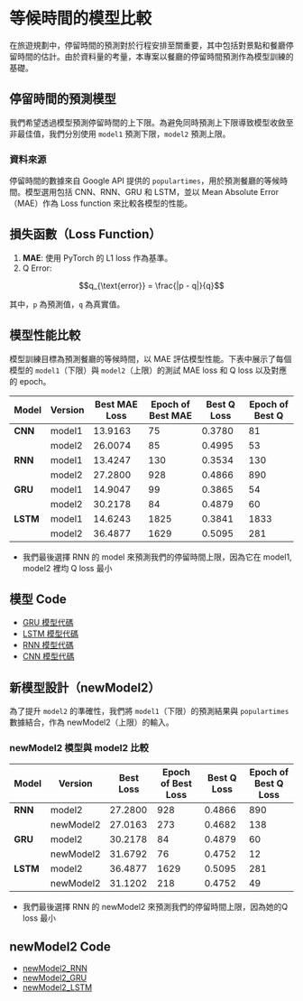 # 等候時間的模型比較

在旅遊規劃中，停留時間的預測對於行程安排至關重要，其中包括對景點和餐廳停留時間的估計。由於資料量的考量，本專案以餐廳的停留時間預測作為模型訓練的基礎。

## 停留時間的預測模型
我們希望透過模型預測停留時間的上下限。為避免同時預測上下限導致模型收斂至非最佳值，我們分別使用 `model1` 預測下限，`model2` 預測上限。

### 資料來源
停留時間的數據來自 Google API 提供的 `populartimes`，用於預測餐廳的等候時間。模型選用包括 CNN、RNN、GRU 和 LSTM，並以 Mean Absolute Error（MAE）作為 Loss function 來比較各模型的性能。

## 損失函數（Loss Function）
1. **MAE**: 使用 PyTorch 的 L1 loss 作為基準。
1. Q Error: 
```math
q_{\text{error}} = \frac{|p - q|}{q}
```
其中，`p` 為預測值，`q` 為真實值。

## 模型性能比較

模型訓練目標為預測餐廳的等候時間，以 MAE 評估模型性能。下表中展示了每個模型的 `model1`（下限）與 `model2`（上限）的測試 MAE loss 和 Q loss 以及對應的 epoch。

| Model    | Version | Best MAE Loss | Epoch of Best MAE | Best Q Loss | Epoch of Best Q |
| -------- | ------- | ------------- | ----------------- | ----------- | --------------- |
| **CNN**  | model1  | 13.9163       | 75                | 0.3780      | 81              |
|          | model2  | 26.0074       | 85                | 0.4995      | 53              |
| **RNN**  | model1  | 13.4247       | 130               | 0.3534      | 130             |
|          | model2  | 27.2800       | 928               | 0.4866      | 890             |
| **GRU**  | model1  | 14.9047       | 99                | 0.3865      | 54              |
|          | model2  | 30.2178       | 84                | 0.4879      | 60              |
| **LSTM** | model1  | 14.6243       | 1825              | 0.3841      | 1833            |
|          | model2  | 36.4877       | 1629              | 0.5095      | 281             |
* 我們最後選擇 RNN 的 model 來預測我們的停留時間上限，因為它在 model1, model2 裡均 Q loss 最小
## 模型 Code

- [GRU 模型代碼](https://colab.research.google.com/drive/1EdBMtwskH62YuKUllwOkzP5mXTN1yZBe?usp=sharing)
- [LSTM 模型代碼](https://colab.research.google.com/drive/1sALbzUHX_04mqT4WX4AHy13H21vctoh0?usp=sharing)
- [RNN 模型代碼](https://colab.research.google.com/drive/1ntiwLf7wpDGFm7hlah1YTZtEV0hzrvTA?usp=sharing)
- [CNN 模型代碼](https://colab.research.google.com/drive/1Y5g_BWPK-AIgD9gtE9SQFj0OTxJIxwpv?usp=sharing)

## 新模型設計（newModel2）

為了提升 `model2` 的準確性，我們將 `model1`（下限）的預測結果與 `populartimes` 數據結合，作為 newModel2（上限）的輸入。

### newModel2 模型與 model2 比較

| Model    | Version   | Best Loss | Epoch of Best Loss | Best Q Loss | Epoch of Best Q Loss |
| -------- | --------- | --------- | ------------------ | ----------- | -------------------- |
| **RNN**  | model2    | 27.2800   | 928                | 0.4866      | 890                  |
|          | newModel2 | 27.0163   | 273                | 0.4682      | 138                  |
| **GRU**  | model2    | 30.2178   | 84                 | 0.4879      | 60                   |
|          | newModel2 | 31.6792   | 76                 | 0.4752      | 12                   |
| **LSTM** | model2    | 36.4877   | 1629               | 0.5095      | 281                  |
|          | newModel2 | 31.1202   | 218                | 0.4752      | 49                   |
* 我們最後選擇 RNN 的 newModel2 來預測我們的停留時間上限，因為她的Q loss 最小
## newModel2 Code

- [newModel2_RNN](https://colab.research.google.com/drive/1A41-HbKuhHhpkzfwtj6Aquuf_CHa10bC?usp=sharing)
- [newModel2_GRU](https://colab.research.google.com/drive/1mMaPH6UVIoYmOsAe5Kx2lawdCpHZ_ADT?usp=sharing)
- [newModel2_LSTM](https://colab.research.google.com/drive/1oFqsdrmMJPP93IabW7WCTEwBIro_0LZj?usp=sharing)
